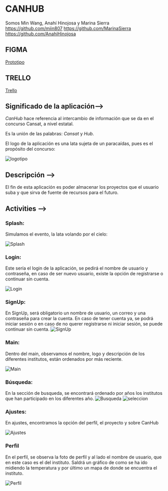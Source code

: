 # CANHUB
Somos Min Wang, Anahí Hinojosa y Marina Sierra
https://github.com/miin807
https://github.com/MarinaSierra
https://github.com/AnahiHinojosa


## FIGMA
[Prototipo](https://www.figma.com/proto/OunNjvK0FjgY8fAPnY2CSC/CanHub?node-id=3-2&t=4wVmLrhoBist5nUQ-0&scaling=scale-down&content-scaling=fixed&page-id=0%3A1&starting-point-node-id=3%3A2&show-proto-sidebar=1)


## TRELLO
[Trello](https://trello.com/b/h65ZF2fz/canhub)


## Significado de la aplicación-->

*CanHub* hace referencia al intercambio de información que se da en el concurso Cansat, a nivel estatal.

Es la unión de las palabras: _Cansat_ y _Hub_.

El logo de la aplicación es una lata sujeta de un paracaídas, pues es el propósito del concurso:

![logotipo](img/logotipo.png)

## Descripción -->

El fin de esta aplicación es poder almacenar los proyectos que el usuario suba y
que sirva de fuente de recursos para el futuro.


## Activities -->

### Splash:

Simulamos el evento, la lata volando por el cielo:

![Splash](img/Splash.png)

### Login:
Este sería el login de la aplicación, se pedirá el nombre de usuario
y contraseña, en caso de ser nuevo usuario, existe la opción de registrarse o continuar sin cuenta.

![Login](img/Login.png)

### SignUp:
En SignUp, será obligatorio un nombre de usuario, un correo y una contraseña
para crear la cuenta.
En caso de tener cuenta ya, se podrá iniciar sesión o en caso de
no querer registrarse ni iniciar sesión, se puede continuar sin cuenta.
![SignUp](img/SignUp.png)

### Main:
Dentro del main, observamos el nombre, logo y descripción de los diferentes
institutos, están ordenados por más reciente.

![Main](img/Inicio.png)

### Búsqueda:
En la sección de busqueda, se encontrará ordenado por años los institutos 
que han participado en los diferentes año.
![Busqueda](img/Busqueda.png) 
![seleccion](img/Seleccion.png)


### Ajustes:
En ajustes, encontramos la opción del perfil, el proyecto y sobre CanHub

![Ajustes](img/Ajustes.png)

### Perfil
En el perfil, se observa la foto de perfil y al lado el nombre de usuario, que en este caso
es el del instituto. Saldrá un gráfico de como se ha ido midiendo la temperatura y por último
un mapa de donde se encuentra el instituto.

![Perfil](img/Perfil.png)
